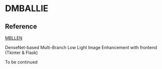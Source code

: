# DMBALLIE

## Reference
[MBLLEN](https://github.com/Lvfeifan/MBLLEN)

DenseNet-based Multi-Branch Low Light Image Enhancement with frontend (Tkinter & Flask)



To be continued

